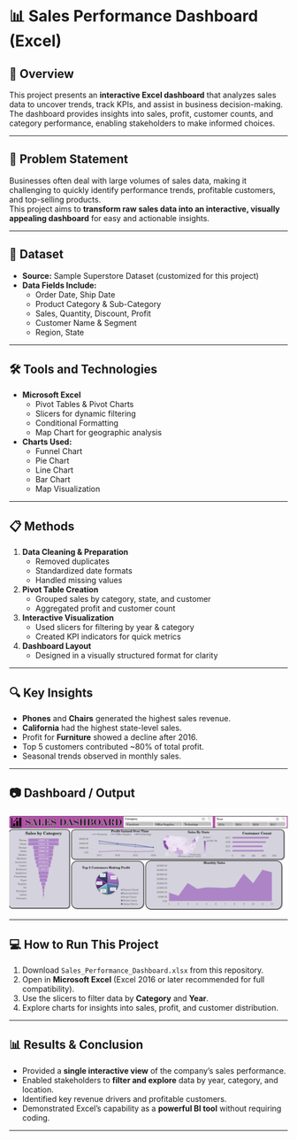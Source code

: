 # 📊 Sales Performance Dashboard (Excel)

## **📌 Overview**
This project presents an **interactive Excel dashboard** that analyzes sales data to uncover trends, track KPIs, and assist in business decision-making. The dashboard provides insights into sales, profit, customer counts, and category performance, enabling stakeholders to make informed choices.

---

## **🛑 Problem Statement**
Businesses often deal with large volumes of sales data, making it challenging to quickly identify performance trends, profitable customers, and top-selling products.  
This project aims to **transform raw sales data into an interactive, visually appealing dashboard** for easy and actionable insights.

---

## **📂 Dataset**
- **Source:** Sample Superstore Dataset (customized for this project)
- **Data Fields Include:**
  - Order Date, Ship Date
  - Product Category & Sub-Category
  - Sales, Quantity, Discount, Profit
  - Customer Name & Segment
  - Region, State

---

## **🛠 Tools and Technologies**
- **Microsoft Excel**
  - Pivot Tables & Pivot Charts
  - Slicers for dynamic filtering
  - Conditional Formatting
  - Map Chart for geographic analysis
- **Charts Used:**
  - Funnel Chart
  - Pie Chart
  - Line Chart
  - Bar Chart
  - Map Visualization

---

## **📋 Methods**
1. **Data Cleaning & Preparation**
   - Removed duplicates
   - Standardized date formats
   - Handled missing values
2. **Pivot Table Creation**
   - Grouped sales by category, state, and customer
   - Aggregated profit and customer count
3. **Interactive Visualization**
   - Used slicers for filtering by year & category
   - Created KPI indicators for quick metrics
4. **Dashboard Layout**
   - Designed in a visually structured format for clarity

---

## **🔍 Key Insights**
- **Phones** and **Chairs** generated the highest sales revenue.
- **California** had the highest state-level sales.
- Profit for **Furniture** showed a decline after 2016.
- Top 5 customers contributed ~80% of total profit.
- Seasonal trends observed in monthly sales.

---

## **📷 Dashboard / Output**
![Dashboard Preview](Screenshot%202025-08-13%20130401.png)

---

## **💻 How to Run This Project**
1. Download `Sales_Performance_Dashboard.xlsx` from this repository.
2. Open in **Microsoft Excel** (Excel 2016 or later recommended for full compatibility).
3. Use the slicers to filter data by **Category** and **Year**.
4. Explore charts for insights into sales, profit, and customer distribution.

---

## **📊 Results & Conclusion**
- Provided a **single interactive view** of the company’s sales performance.
- Enabled stakeholders to **filter and explore** data by year, category, and location.
- Identified key revenue drivers and profitable customers.
- Demonstrated Excel’s capability as a **powerful BI tool** without requiring coding.

---
